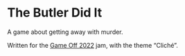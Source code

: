 # The Butler Did It

A game about getting away with murder.

Written for the [Game Off 2022](https://itch.io/jam/game-off-2022) jam, with
the theme “Cliché”.
